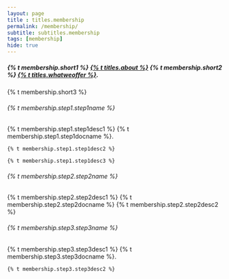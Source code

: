 ```yaml
--- 
layout: page
title : titles.membership 
permalink: /membership/
subtitle: subtitles.membership 
tags: [membership]
hide: true
---
```


<h5>{% t membership.short1 %} <a class="clear" aria-label="about" title="about" href="/about/">{% t titles.about %}</a> {% t membership.short2 %} <a class="clear" aria-label="whatweoffer" title="whatweoffer" href="/whatweoffer/">{% t titles.whatweoffer %}</a>. </h5>

<p> {% t membership.short3 %} </p>

<div>
  <h6>{% t membership.step1.step1name %} </h6>
  <p> 
    {% t membership.step1.step1desc1 %} {% t membership.step1.step1docname %}. 
    
    {% t membership.step1.step1desc2 %} 
    
    {% t membership.step1.step1desc3 %}
  </p>
  <h6>{% t membership.step2.step2name %} </h6>
  <p> 
    {% t membership.step2.step2desc1 %} {% t membership.step2.step2docname %} {% t membership.step2.step2desc2 %}
  </p>
  <h6>{% t membership.step3.step3name %} </h6>
  <p>
    {% t membership.step3.step3desc1 %} {% t membership.step3.step3docname %}.
    
    {% t membership.step3.step3desc2 %}
  </p>
</div>
  
